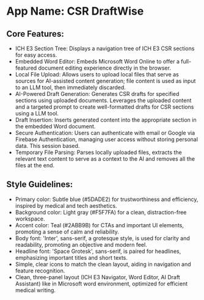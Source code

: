 # **App Name**: CSR DraftWise

## Core Features:

- ICH E3 Section Tree: Displays a navigation tree of ICH E3 CSR sections for easy access.
- Embedded Word Editor: Embeds Microsoft Word Online to offer a full-featured document editing experience directly in the browser.
- Local File Upload: Allows users to upload local files that serve as sources for AI-assisted content generation; file content is used as input to an LLM tool, then immediately discarded.
- AI-Powered Draft Generation: Generates CSR drafts for specified sections using uploaded documents.  Leverages the uploaded content and a targeted prompt to create well-formatted drafts for CSR sections using a LLM tool.
- Draft Insertion: Inserts generated content into the appropriate section in the embedded Word document.
- Secure Authentication: Users can authenticate with email or Google via Firebase Authentication, managing user access without storing personal data. This session based.
- Temporary File Parsing: Parses locally uploaded files, extracts the relevant text content to serve as a context to the AI and removes all the files at the end.

## Style Guidelines:

- Primary color: Subtle blue (#5DADE2) for trustworthiness and efficiency, inspired by medical and tech aesthetics.
- Background color: Light gray (#F5F7FA) for a clean, distraction-free workspace.
- Accent color: Teal (#2ABB9B) for CTAs and important UI elements, promoting a sense of calm and reliability.
- Body font: 'Inter', sans-serif, a grotesque style, is used for clarity and readability, promoting an objective and modern feel.
- Headline font: 'Space Grotesk', sans-serif, is paired for headlines, emphasizing important titles and short texts.
- Simple, clear icons to match the clean layout, aiding in navigation and feature recognition.
- Clean, three-panel layout (ICH E3 Navigator, Word Editor, AI Draft Assistant) like in Microsoft word environment, optimized for efficient medical writing.